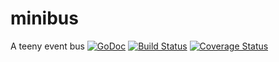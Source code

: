 # minibus

A teeny event bus
[![GoDoc](https://godoc.org/github.com/zubairhamed/minibus?status.svg)](https://godoc.org/github.com/zubairhamed/minibus)
[![Build Status](https://drone.io/github.com/zubairhamed/minibus/status.png)](https://drone.io/github.com/zubairhamed/minibus/latest)
[![Coverage Status](https://coveralls.io/repos/zubairhamed/minibus/badge.svg?branch=master)](https://coveralls.io/r/zubairhamed/minibus?branch=master)
